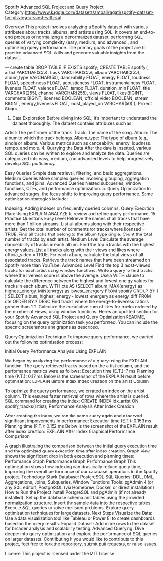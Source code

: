 Spotify Advanced SQL Project and Query 
Project Category:https://www.kaggle.com/datasets/ambaliyagati/spotify-dataset-for-playing-around-with-sql



Overview
This project involves analyzing a Spotify dataset with various attributes about tracks, albums, and artists using SQL. It covers an end-to-end process of normalizing a denormalized dataset, performing SQL queries of varying complexity (easy, medium, and advanced), and optimizing query performance. The primary goals of the project are to practice advanced SQL skills and generate valuable insights from the dataset.

-- create table
DROP TABLE IF EXISTS spotify;
CREATE TABLE spotify (
    artist VARCHAR(255),
    track VARCHAR(255),
    album VARCHAR(255),
    album_type VARCHAR(50),
    danceability FLOAT,
    energy FLOAT,
    loudness FLOAT,
    speechiness FLOAT,
    acousticness FLOAT,
    instrumentalness FLOAT,
    liveness FLOAT,
    valence FLOAT,
    tempo FLOAT,
    duration_min FLOAT,
    title VARCHAR(255),
    channel VARCHAR(255),
    views FLOAT,
    likes BIGINT,
    comments BIGINT,
    licensed BOOLEAN,
    official_video BOOLEAN,
    stream BIGINT,
    energy_liveness FLOAT,
    most_played_on VARCHAR(50)
);
Project Steps
1. Data Exploration
Before diving into SQL, it’s important to understand the dataset thoroughly. The dataset contains attributes such as:

Artist: The performer of the track.
Track: The name of the song.
Album: The album to which the track belongs.
Album_type: The type of album (e.g., single or album).
Various metrics such as danceability, energy, loudness, tempo, and more.
4. Querying the Data
After the data is inserted, various SQL queries can be written to explore and analyze the data. Queries are categorized into easy, medium, and advanced levels to help progressively develop SQL proficiency.

Easy Queries
Simple data retrieval, filtering, and basic aggregations.
Medium Queries
More complex queries involving grouping, aggregation functions, and joins.
Advanced Queries
Nested subqueries, window functions, CTEs, and performance optimization.
5. Query Optimization
In advanced stages, the focus shifts to improving query performance. Some optimization strategies include:

Indexing: Adding indexes on frequently queried columns.
Query Execution Plan: Using EXPLAIN ANALYZE to review and refine query performance.
15 Practice Questions
Easy Level
Retrieve the names of all tracks that have more than 1 billion streams.
List all albums along with their respective artists.
Get the total number of comments for tracks where licensed = TRUE.
Find all tracks that belong to the album type single.
Count the total number of tracks by each artist.
Medium Level
Calculate the average danceability of tracks in each album.
Find the top 5 tracks with the highest energy values.
List all tracks along with their views and likes where official_video = TRUE.
For each album, calculate the total views of all associated tracks.
Retrieve the track names that have been streamed on Spotify more than YouTube.
Advanced Level
Find the top 3 most-viewed tracks for each artist using window functions.
Write a query to find tracks where the liveness score is above the average.
Use a WITH clause to calculate the difference between the highest and lowest energy values for tracks in each album.
WITH cte
AS
(SELECT 
	album,
	MAX(energy) as highest_energy,
	MIN(energy) as lowest_energery
FROM spotify
GROUP BY 1
)
SELECT 
	album,
	highest_energy - lowest_energery as energy_diff
FROM cte
ORDER BY 2 DESC
Find tracks where the energy-to-liveness ratio is greater than 1.2.
Calculate the cumulative sum of likes for tracks ordered by the number of views, using window functions.
Here’s an updated section for your Spotify Advanced SQL Project and Query Optimization README, focusing on the query optimization task you performed. You can include the specific screenshots and graphs as described.

Query Optimization Technique
To improve query performance, we carried out the following optimization process:

Initial Query Performance Analysis Using EXPLAIN

We began by analyzing the performance of a query using the EXPLAIN function.
The query retrieved tracks based on the artist column, and the performance metrics were as follows:
Execution time (E.T.): 7 ms
Planning time (P.T.): 0.17 ms
Below is the screenshot of the EXPLAIN result before optimization: EXPLAIN Before Index
Index Creation on the artist Column

To optimize the query performance, we created an index on the artist column. This ensures faster retrieval of rows where the artist is queried.
SQL command for creating the index:
CREATE INDEX idx_artist ON spotify_tracks(artist);
Performance Analysis After Index Creation

After creating the index, we ran the same query again and observed significant improvements in performance:
Execution time (E.T.): 0.153 ms
Planning time (P.T.): 0.152 ms
Below is the screenshot of the EXPLAIN result after index creation: EXPLAIN After Index
Graphical Performance Comparison

A graph illustrating the comparison between the initial query execution time and the optimized query execution time after index creation.
Graph view shows the significant drop in both execution and planning times: Performance Graph Performance Graph Performance Graph
This optimization shows how indexing can drastically reduce query time, improving the overall performance of our database operations in the Spotify project.
Technology Stack
Database: PostgreSQL
SQL Queries: DDL, DML, Aggregations, Joins, Subqueries, Window Functions
Tools: pgAdmin 4 (or any SQL editor), PostgreSQL (via Homebrew, Docker, or direct installation)
How to Run the Project
Install PostgreSQL and pgAdmin (if not already installed).
Set up the database schema and tables using the provided normalization structure.
Insert the sample data into the respective tables.
Execute SQL queries to solve the listed problems.
Explore query optimization techniques for large datasets.
Next Steps
Visualize the Data: Use a data visualization tool like Tableau or Power BI to create dashboards based on the query results.
Expand Dataset: Add more rows to the dataset for broader analysis and scalability testing.
Advanced Querying: Dive deeper into query optimization and explore the performance of SQL queries on larger datasets.
Contributing
If you would like to contribute to this project, feel free to fork the repository, submit pull requests, or raise issues.

License
This project is licensed under the MIT License.

